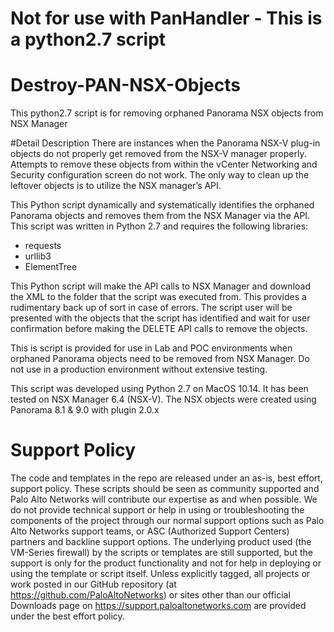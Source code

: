 # Not for use with PanHandler - This is a python2.7 script
# Destroy-PAN-NSX-Objects
This python2.7 script is for removing orphaned Panorama NSX objects from NSX Manager

#Detail Description
There are instances when the Panorama NSX-V plug-in objects do not properly get removed from the NSX-V manager properly.  Attempts to remove these objects from within the vCenter Networking and Security configuration screen do not work.  The only way to clean up the leftover objects is to utilize the NSX manager’s API.  

This Python script dynamically and systematically identifies the orphaned Panorama objects and removes them from the NSX Manager via the API.  This script was written in Python 2.7 and requires the following libraries:
* requests
* urllib3
* ElementTree

This Python script will make the API calls to NSX Manager and download the XML to the folder that the script was executed from.  This provides a rudimentary back up of sort in case of errors.  The script user will be presented with the objects that the script has identified and wait for user confirmation before making the DELETE API calls to remove the objects.

This is script is provided for use in Lab and POC environments when orphaned Panorama objects need to be removed from NSX Manager.  Do not use in a production environment without extensive testing.

This script was developed using Python 2.7 on MacOS 10.14.  It has been tested on NSX Manager 6.4 (NSX-V).  The NSX objects were created using Panorama 8.1 & 9.0 with plugin 2.0.x

# Support Policy
The code and templates in the repo are released under an as-is, best effort, support policy. These scripts should be seen as community supported and Palo Alto Networks will contribute our expertise as and when possible. We do not provide technical support or help in using or troubleshooting the components of the project through our normal support options such as Palo Alto Networks support teams, or ASC (Authorized Support Centers) partners and backline support options. The underlying product used (the VM-Series firewall) by the scripts or templates are still supported, but the support is only for the product functionality and not for help in deploying or using the template or script itself. Unless explicitly tagged, all projects or work posted in our GitHub repository (at https://github.com/PaloAltoNetworks) or sites other than our official Downloads page on https://support.paloaltonetworks.com are provided under the best effort policy.
